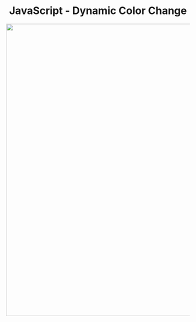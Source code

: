 <h1 align="center">
   JavaScript - Dynamic Color Change
</h1>

<p align="center">
  <img src="https://github.com/ozkannbuyuk/js-exercises/assets/111967202/55b448e1-59c3-4490-930a-1ade13d8346b" width="800" />
</p>
